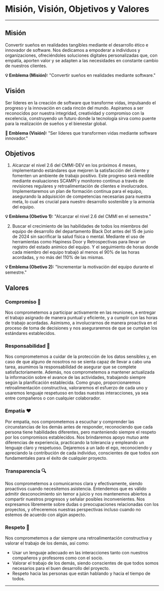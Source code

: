 # Misión, Visión, Objetivos y Valores

---

## Misión

Convertir sueños en realidades tangibles mediante el desarrollo ético e innovador de software. Nos dedicamos a empoderar a individuos y organizaciones, ofreciéndoles soluciones digitales personalizadas que, con empatía, aporten valor y se adapten a las necesidades en constante cambio de nuestros clientes.

**💡 Emblema (Misión):** "Convertir sueños en realidades mediante software."

## Visión

Ser líderes en la creación de software que transforme vidas, impulsando el progreso y la innovación en cada rincón del mundo. Aspiramos a ser reconocidos por nuestra integridad, creatividad y compromiso con la excelencia, construyendo un futuro donde la tecnología sirva como puente para la realización de sueños y el bienestar global.

**🌟 Emblema (Visión):** "Ser líderes que transformen vidas mediante software innovador."

## Objetivos

1. Alcanzar el nivel 2.6 del CMMI-DEV en los próximos 4 meses, implementando estándares que mejoren la satisfacción del cliente y fomenten un ambiente de trabajo positivo. Este progreso será medible mediante evaluaciones SCAMPI y monitoreo continuo a través de revisiones regulares y retroalimentación de clientes e involucrados. Implementaremos un plan de formación continua para el equipo, asegurando la adquisición de competencias necesarias para nuestra meta, lo cual es crucial para nuestro desarrollo sostenible y la armonía del equipo.

**💡 Emblema (Obetivo 1):** "Alcanzar el nivel 2.6 del CMMI en el semestre."

2. Buscar el crecimiento de las habilidades de todos los miembros del equipo de desarrollo del departamento Black Dot antes del 15 de junio de 2024 sin sacrificar la salud física o mental. Mediante el uso de herramientas como Hapiness Door y Retrospectivas para llevar un registro del estado anímico del equipo. Y el seguimiento de horas donde cada miembro del equipo trabajó al menos el 90% de las horas acordadas, y no más del 110% de las mismas.

**💡 Emblema (Obetivo 2):** "Incrementar la motivación del equipo durante el semestre."

## Valores

### Compromiso 💪

Nos comprometemos a participar activamente en las reuniones, a entregar el trabajo asignado de manera puntual y eficiente, y a cumplir con las horas de trabajo acordadas. Asimismo, a involucrarnos de manera proactiva en el proceso de toma de decisiones y nos aseguraremos de que se cumplan los estándares establecidos.

### Responsabilidad 🤝

Nos comprometemos a cuidar de la protección de los datos sensibles y, en caso de que alguno de nosotros no se sienta capaz de llevar a cabo una tarea, asumimos la responsabilidad de asegurar que se complete satisfactoriamente. Además, nos comprometemos a mantener actualizada la información sobre el avance de las actividades, trabajando siempre según la planificación establecida. Como grupo, proporcionaremos retroalimentación constructiva, valoraremos el esfuerzo de cada uno y usaremos lenguaje respetuoso en todas nuestras interacciones, ya sea entre compañeros o con cualquier colaborador.

### Empatía ❤️

Por empatía, nos comprometemos a escuchar y comprender las circunstancias de los demás antes de responder, reconociendo que cada persona tiene habilidades diferentes, pero manteniendo siempre el respeto por los compromisos establecidos. Nos brindaremos apoyo mutuo ante diferencias de experiencia, practicando la tolerancia y empleando un lenguaje claro y respetuoso. Dejaremos a un lado el ego, reconociendo y apreciando la contribución de cada individuo, conscientes de que todos son fundamentales para el éxito de cualquier proyecto.

### Transparencia 🔍

Nos comprometemos a comunicarnos clara y efectivamente, siendo proactivos cuando necesitemos asistencia. Entendemos que es válido admitir desconocimiento sin temor a juicio y nos mantenemos abiertos a compartir nuestros progresos y señalar posibles inconvenientes. Nos expresamos libremente sobre dudas o preocupaciones relacionadas con los proyectos, y ofreceremos nuestras perspectivas incluso cuando no estemos de acuerdo con algún aspecto.

### Respeto 🙏

Nos comprometemos a dar siempre una retroalimentación constructiva y valorar el trabajo de los demás, así como:

- Usar un lenguaje adecuado en las interacciones tanto con nuestros compañeros y profesores como con el socio.
- Valorar el trabajo de los demás, siendo conscientes de que todos somos necesarios para el buen desarrollo del proyecto.
- Respeto hacia las personas que están hablando y hacia el tiempo de todos.

---
